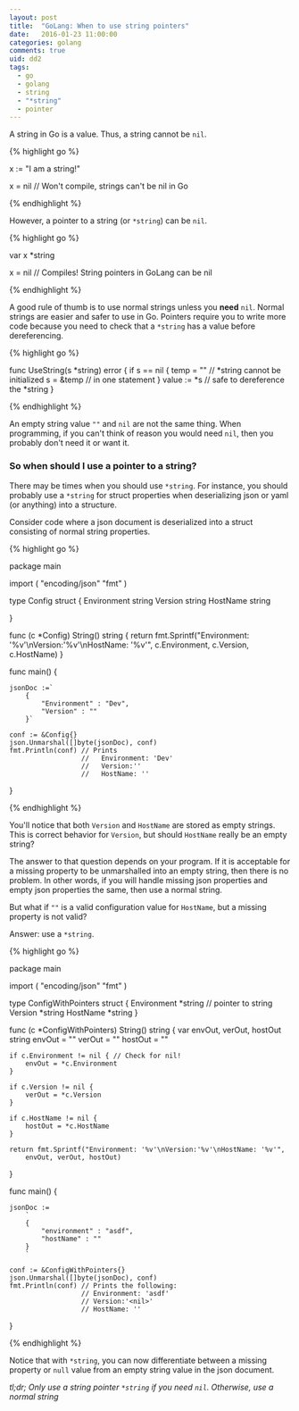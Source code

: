 ```yaml
---
layout: post
title:  "GoLang: When to use string pointers"
date:   2016-01-23 11:00:00
categories: golang
comments: true
uid: dd2
tags: 
  - go 
  - golang 
  - string 
  - "*string" 
  - pointer
---
```


A string in Go is a value. Thus, a string cannot be `nil`. 

{% highlight go %}

x := "I am a string!"

x = nil // Won't compile, strings can't be nil in Go

{% endhighlight %}

However, a pointer to a string (or `*string`) can be `nil`.

{% highlight go %}

var x *string

x = nil // Compiles! String pointers in GoLang can be nil

{% endhighlight %}

A good rule of thumb is to use normal strings unless you **need** `nil`. Normal strings are easier and safer to use in Go. Pointers require you to write more code because you need to check that a `*string` has a value before dereferencing.

{% highlight go %}

func UseString(s *string) error {
    if s == nil {
        temp = "" // *string cannot be initialized
        s = &temp // in one statement
    }
    value := *s // safe to dereference the *string
}

{% endhighlight %}

An empty string value `""` and `nil` are not the same thing. When programming, if you can't think of reason you would need `nil`, then you probably don't need it or want it.

### So when should I use a pointer to a string?

There may be times when you should use `*string`. For instance, you should probably use a `*string` for struct properties when deserializing json or yaml (or anything) into a structure.

Consider code where a json document is deserialized into a struct consisting of normal string properties.

{% highlight go %}

package main

import (
    "encoding/json"
    "fmt"
)

type Config struct {
    Environment string
    Version     string
    HostName    string

}

func (c *Config) String() string {
    return fmt.Sprintf("Environment: '%v'\nVersion:'%v'\nHostName: '%v'", 
    c.Environment, c.Version, c.HostName)
}

func main() {

    jsonDoc :=`
        {
            "Environment" : "Dev",
            "Version" : ""
        }`

    conf := &Config{}
    json.Unmarshal([]byte(jsonDoc), conf)
    fmt.Println(conf) // Prints 
                      //   Environment: 'Dev'
                      //   Version:''
                      //   HostName: ''

}


{% endhighlight %}

You'll notice that both `Version` and `HostName` are stored as empty strings. This is correct behavior for `Version`, but should `HostName` really be an empty string?

The answer to that question depends on your program. If it is acceptable for a missing property to be unmarshalled into an empty string, then there is no problem. In other words, if you will handle missing json properties and empty json properties the same, then use a normal string.

But what if `""` is a valid configuration value for `HostName`, but a missing property is not valid?

Answer: use a `*string`.

{% highlight go %}

package main

import (
    "encoding/json"
    "fmt"
)

type ConfigWithPointers struct {
    Environment *string // pointer to string
    Version     *string
    HostName    *string
}

func (c *ConfigWithPointers) String() string {
    var envOut, verOut, hostOut string
    envOut = "<nil>"
    verOut = "<nil>"
    hostOut = "<nil>"

    if c.Environment != nil { // Check for nil!
        envOut = *c.Environment
    }

    if c.Version != nil {
        verOut = *c.Version
    }

    if c.HostName != nil {
        hostOut = *c.HostName
    }

    return fmt.Sprintf("Environment: '%v'\nVersion:'%v'\nHostName: '%v'",
        envOut, verOut, hostOut)
}

func main() {

    jsonDoc :=
        `
        {
            "environment" : "asdf",
            "hostName" : ""
        }
        `

    conf := &ConfigWithPointers{}
    json.Unmarshal([]byte(jsonDoc), conf)
    fmt.Println(conf) // Prints the following:
                      // Environment: 'asdf'
                      // Version:'<nil>'
                      // HostName: ''

}

{% endhighlight %}

Notice that with `*string`, you can now differentiate between a missing property or `null` value from an empty string value in the json document.

*tl;dr; Only use a string pointer `*string` if you need `nil`. Otherwise, use a normal string*


